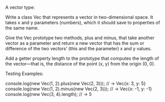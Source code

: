 A vector type:

Write a class Vec that represents a vector in two-dimensional space. It takes x and y parameters (numbers), which it should save to properties of the same name.

Give the Vec prototype two methods, plus and minus, that take another vector as a parameter and return a new vector that has the sum or difference of the two vectors’ (this and the parameter) x and y values.

Add a getter property length to the prototype that computes the length of the vector—that is, the distance of the point (x, y) from the origin (0, 0).

Testing Examples:

console.log(new Vec(1, 2).plus(new Vec(2, 3)));
// → Vec{x: 3, y: 5}
console.log(new Vec(1, 2).minus(new Vec(2, 3)));
// → Vec{x: -1, y: -1}
console.log(new Vec(3, 4).length);
// → 5


